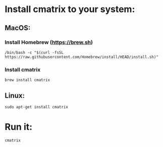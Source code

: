 # Install cmatrix to your system:

## MacOS:
### Install Homebrew (https://brew.sh)
```
/bin/bash -c "$(curl -fsSL https://raw.githubusercontent.com/Homebrew/install/HEAD/install.sh)"
```
### Install cmatrix
```
brew install cmatrix
```
## Linux:
```
sudo apt-get install cmatrix
```
# Run it:
```
cmatrix
```

